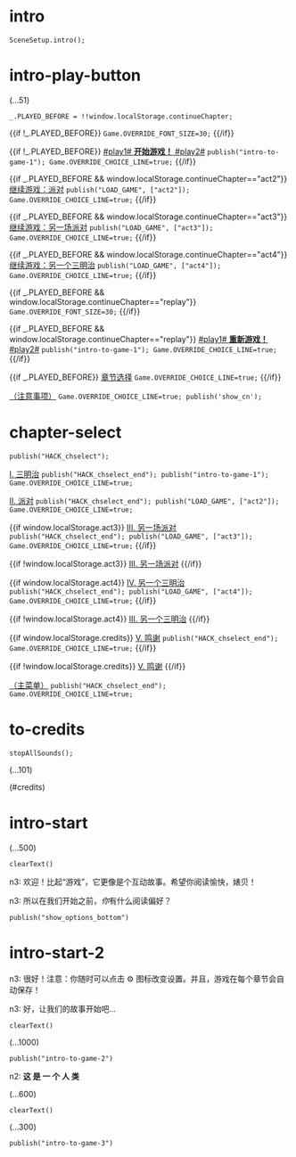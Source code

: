 # intro

`SceneSetup.intro();`

# intro-play-button

(...51)

```
_.PLAYED_BEFORE = !!window.localStorage.continueChapter;
```

{{if !_.PLAYED_BEFORE}}
`Game.OVERRIDE_FONT_SIZE=30;`
{{/if}}

{{if !_.PLAYED_BEFORE}}
[#play1# **开始游戏！** #play2#](#intro-start) `publish("intro-to-game-1"); Game.OVERRIDE_CHOICE_LINE=true;`
{{/if}}

{{if _.PLAYED_BEFORE && window.localStorage.continueChapter=="act2"}}
[继续游戏：派对](#act2) `publish("LOAD_GAME", ["act2"]); Game.OVERRIDE_CHOICE_LINE=true;`
{{/if}}

{{if _.PLAYED_BEFORE && window.localStorage.continueChapter=="act3"}}
[继续游戏：另一场派对](#act3) `publish("LOAD_GAME", ["act3"]); Game.OVERRIDE_CHOICE_LINE=true;`
{{/if}}

{{if _.PLAYED_BEFORE && window.localStorage.continueChapter=="act4"}}
[继续游戏：另一个三明治](#act4) `publish("LOAD_GAME", ["act4"]); Game.OVERRIDE_CHOICE_LINE=true;`
{{/if}}

{{if _.PLAYED_BEFORE && window.localStorage.continueChapter=="replay"}}
`Game.OVERRIDE_FONT_SIZE=30;`
{{/if}}

{{if _.PLAYED_BEFORE && window.localStorage.continueChapter=="replay"}}
[#play1# **重新游戏！** #play2#](#intro-start) `publish("intro-to-game-1"); Game.OVERRIDE_CHOICE_LINE=true;`
{{/if}}

{{if _.PLAYED_BEFORE}}
[章节选择](#chapter-select) `Game.OVERRIDE_CHOICE_LINE=true;`
{{/if}}

[（注意事项）](#intro-play-button) `Game.OVERRIDE_CHOICE_LINE=true; publish('show_cn');`

# chapter-select

`publish("HACK_chselect");`

[I. 三明治](#intro-start) `publish("HACK_chselect_end"); publish("intro-to-game-1"); Game.OVERRIDE_CHOICE_LINE=true;`

[II. 派对](#act2) `publish("HACK_chselect_end"); publish("LOAD_GAME", ["act2"]); Game.OVERRIDE_CHOICE_LINE=true;`

{{if window.localStorage.act3}}
[III. 另一场派对](#act3) `publish("HACK_chselect_end"); publish("LOAD_GAME", ["act3"]); Game.OVERRIDE_CHOICE_LINE=true;`
{{/if}}

{{if !window.localStorage.act3}}
[III. 另一场派对]()
{{/if}}

{{if window.localStorage.act4}}
[IV. 另一个三明治](#act4) `publish("HACK_chselect_end"); publish("LOAD_GAME", ["act4"]); Game.OVERRIDE_CHOICE_LINE=true;`
{{/if}}

{{if !window.localStorage.act4}}
[III. 另一个三明治]()
{{/if}}

{{if window.localStorage.credits}}
[V. 鸣谢](#to-credits) `publish("HACK_chselect_end"); Game.OVERRIDE_CHOICE_LINE=true;`
{{/if}}

{{if !window.localStorage.credits}}
[V. 鸣谢]()
{{/if}}

[（主菜单）](#intro-play-button) `publish("HACK_chselect_end"); Game.OVERRIDE_CHOICE_LINE=true;`

# to-credits

`stopAllSounds();`

(...101)

(#credits)

# intro-start

(...500)

`clearText()`

n3: 欢迎！比起“游戏”，它更像是个互动故事。希望你阅读愉快，婊贝！

n3: 所以在我们开始之前，*你*有什么阅读偏好？

`publish("show_options_bottom")`

# intro-start-2

n3: 很好！注意：你随时可以点击 ⚙ 图标改变设置。并且，游戏在每个章节会自动保存！

n3: 好，让我们的故事开始吧...

`clearText()`

(...1000)

`publish("intro-to-game-2")`

n2: **这 是 一 个 人 类**

(...600)

`clearText()`

(...300)

`publish("intro-to-game-3")`
